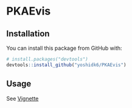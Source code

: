 # PKAEvis

## Installation

You can install this package from GitHub with:

```R
# install.packages("devtools")
devtools::install_github("yoshidk6/PKAEvis")
```

## Usage

See [Vignette](https://yoshidk6.github.io/PKAEvis/PKAEvis.html)
